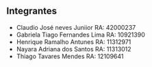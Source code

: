 ## Integrantes

- Claudio José neves Juniior RA: 42000237
- Gabriela Tiago Fernandes Lima RA: 10921390
- Henrique Ramalho Antunes RA: 11312971
- Nayara Adriana dos Santos RA: 11313012
- Thiago Tavares Mendes RA: 12109641 
